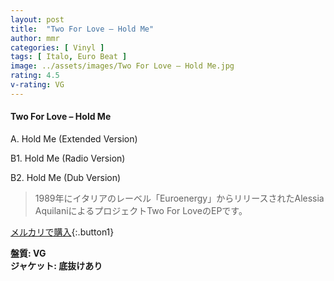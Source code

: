 ```yaml
---
layout: post
title:  "Two For Love – Hold Me"
author: mmr
categories: [ Vinyl ]
tags: [ Italo, Euro Beat ]
image: ../assets/images/Two For Love – Hold Me.jpg
rating: 4.5
v-rating: VG
---
```


#### Two For Love – Hold Me

A. Hold Me (Extended Version)

B1. Hold Me (Radio Version)

B2. Hold Me (Dub Version)

> 1989年にイタリアのレーベル「Euroenergy」からリリースされたAlessia AquilaniによるプロジェクトTwo For LoveのEPです。


[メルカリで購入](https://jp.mercari.com/item/m94017039523){:.button1}

<div class="mt-4 mb-4 d-flex align-items-center">
<strong class="mr-1">盤質: VG</strong>
</div>
<div class="mt-4 mb-4 d-flex align-items-center">
<strong class="mr-1">ジャケット: 底抜けあり</strong>
</div>
